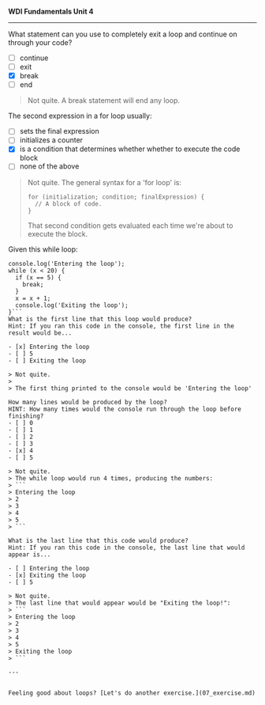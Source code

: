 **WDI Fundamentals Unit 4**

---

What statement can you use to completely exit a loop and continue on through
your code?
- [ ] continue
- [ ] exit
- [x] break
- [ ] end

> Not quite.
> A break statement will end any loop.

The second expression in a for loop usually:
- [ ] sets the final expression
- [ ] initializes a counter
- [x] is a condition that determines whether whether to execute the code block
- [ ] none of the above

> Not quite.
> The general syntax for a 'for loop' is:
> ```
> for (initialization; condition; finalExpression) {
>   // A block of code.
> }
> ```
> That second condition gets evaluated each time we're about to execute the block.

Given this while loop:
```var x = 1;
console.log('Entering the loop');
while (x < 20) {
  if (x == 5) {
    break;
  }
  x = x + 1;
  console.log('Exiting the loop');
}```
What is the first line that this loop would produce?
Hint: If you ran this code in the console, the first line in the result would be...

- [x] Entering the loop
- [ ] 5
- [ ] Exiting the loop

> Not quite.
>
> The first thing printed to the console would be 'Entering the loop'

How many lines would be produced by the loop?
HINT: How many times would the console run through the loop before finishing?
- [ ] 0
- [ ] 1
- [ ] 2
- [ ] 3
- [x] 4
- [ ] 5

> Not quite.
> The while loop would run 4 times, producing the numbers:
> ```
> Entering the loop
> 2
> 3
> 4
> 5
> ```

What is the last line that this code would produce?
Hint: If you ran this code in the console, the last line that would appear is...

- [ ] Entering the loop
- [x] Exiting the loop
- [ ] 5

> Not quite.
> The last line that would appear would be "Exiting the loop!":
> ```
> Entering the loop
> 2
> 3
> 4
> 5
> Exiting the loop
> ```

---


Feeling good about loops? [Let's do another exercise.](07_exercise.md)
